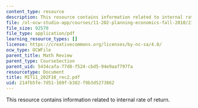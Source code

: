 ```yaml
---
content_type: resource
description: This resource contains information related to internal rate of return.
file: /ol-ocw-studio-app/courses/11-202-planning-economics-fall-2010/214fb5fe7d51169fb382f9b3d5273862_MIT11_202F10_rec2.pdf
file_size: 92570
file_type: application/pdf
learning_resource_types: []
license: https://creativecommons.org/licenses/by-nc-sa/4.0/
ocw_type: OCWFile
parent_title: Math Review
parent_type: CourseSection
parent_uid: 5434cafa-77d8-f524-cbd5-94e9aaf797fa
resourcetype: Document
title: MIT11_202F10_rec2.pdf
uid: 214fb5fe-7d51-169f-b382-f9b3d5273862
---
```

This resource contains information related to internal rate of return.